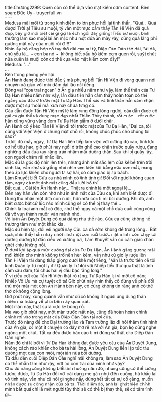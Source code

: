title:Chương2299: Quên còn có thể dựa vào mặt kiếm cơm
content:
Biên soạn: Đức Uy - truyenfull.vn<br>- --<br>Medusa mãi mới từ trong kinh diễm to lớn phục hồi lại tinh thần, "Quá... Quá được! Trời ạ! Tiểu sư muội, tỷ vẫn một mực cảm thấy Tần Hi Viện đã quá đẹp, bây giờ mới biết cái gì gọi là ếch ngồi đáy giếng! Tiểu sư muội, bình thường làm sao muội lại ăn mặc như một đứa ăn mày vậy, cũng quá lãng phí gương mặt này của muội rồi đi!!!"<br>Nhìn lấy bộ dáng bóp cổ tay thở dài của sư tỷ, Diệp Oản Oản thở dài, "Ai dà, chủ yếu là... ~ con bà nó ~  không biết xấu hổ kiếm cơm quen rồi, suýt chút nữa quên là muội còn có thể dựa vào mặt kiếm cơm đấy!"<br>Medusa: "..."<br>...<br>Bên trong phòng yến hội.<br>Ân Hành đang được thời đắc ý mà phụng bồi Tần Hi Viện đi vòng quanh nói chuyện xã giao với một đám đại lão nổi tiếng.<br>Đóng vai “con trai ngoan” ở Ân gia nhiều năm như vậy, làm thế thân của Tư Dạ Hàn nhiều năm như vậy, lần đầu tiên hắn cảm thấy hoàn toàn có thể ngẩng cao đầu ở trước mặt Tư Dạ Hàn. Thể xác và tinh thần hắn cảm nhận được một sự thoải mái xưa nay chưa từng có.<br>Câu dẫn được Tần Hi Viện mỹ lệ làm rung động lòng người, câu dẫn được cô gái có gia thế và dung mạo đẹp nhất Thiên Thủy thành, rốt cuộc... rốt cuộc hắn cũng vững vàng đem Tư Dạ Hàn giẫm ở dưới chân.<br>Ân Hành cố ý kéo Tần Hi Viện đi tới trước mặt của Tư Dạ Hàn, "Đại ca, tôi cùng với Viện Viện ở chung một chỗ rồi, không chúc phúc cho chúng tôi sao?"<br>Trước đó mấy ngày, Tư Dạ Hàn liên tiếp làm việc với cường độ cao, tinh lực cơ hồ tiêu hao, giờ phút này ngồi ở trên ghế cao chân trước quầy rượu, đang nghiêng đầu đưa tay nâng trán nhắm mắt dưỡng thần. Sau khi bị quấy rầy, con ngươi chậm rãi nhấc lên.<br>Mặc dù là góc độ nhìn lên trên, nhưng ánh mắt sắc lẹm của kẻ bề trên trời sinh kia, vẫn như cũ giống như nhìn con kiến hôi bằng nửa con mắt, mang theo áp lực khiến cho người ta sợ hãi, có cảm giác bị áp bách.<br>Lâm Khuyết biết Cửu ca nhà mình có tính tình gì! Đối với người không quan tâm, ngay cả một ánh mắt cũng đều lười bố thí.<br>Bất quá... Cái tên Ân Hành này... Thật ra chính là một ngoại lệ...<br>Đến nay hắn vẫn còn nhớ như in ánh mắt của Cửu ca, khi anh biết được dì Dung thu nhận một đứa con nuôi, hơn nữa còn tỉ mỉ bồi dưỡng. Khi đó, anh biết được bất cứ lúc nào mình cũng sẽ có thể bị thay thế...<br>Chính là loại ánh mắt cô độc, như thể ngay cả một chỗ dựa cuối cùng cũng đã vỡ vụn thành muôn vàn mảnh nhỏ.<br>Vô luận Ân Duyệt Dung có quá đáng như thế nào, Cửu ca cũng không hề thương tâm như một khắc kia.<br>Mặc dù hiện tại, đối với người này Cửu ca đã sớm không để trong lòng... Bất quá, nhìn thấy hắn nhảy nhót như một con ruồi trước mặt mình, còn chạy tới dương dương tự đắc diễu võ dương oai, Lâm Khuyết vẫn có cảm giác chán ghét chịu không nổi.<br>Ở dưới khí áp quá mức cường đại của Tư Dạ Hàn, Ân Hành gắng gượng mãi mới khiến cho mình không trở nên hèn kém, vẫn như cũ giơ ly rượu lên.<br>Tần Hi Viện thì đang thấp giọng cười khẽ một tiếng, "Vẫn là trước tiên để tôi kính Quản lý Tư một ly đi! Quản lý Tư đối với Nhiếp tiểu thư quả thật là tình cảm sâu đậm, tôi chúc hai vị đầu bạc răng long."<br>Ý vị giễu cợt của Tần Hi Viện thật rõ ràng. Tư Dạ Hàn lại vì một cô nàng Nhiếp Vô Ưu mà cự tuyệt cô ta! Giờ phút này nhìn thấy cô đứng về phía đối thủ một mất một còn Ân Hành bên này, cô cũng không tin rằng anh có thể thờ ơ không động lòng.<br>Giờ phút này, xung quanh vẫn như cũ có không ít người ung dung thản nhiên mà hướng về phía bên này quan sát.<br>Một màn này, thật sự là cực kỳ bùng nổ.<br>Mà vào giờ phút này, một màn trước mắt này, cũng đã hoàn hoàn chỉnh chỉnh rơi vào trong mắt của Diệp Oản Oản tại nơi cửa.<br>Trước đó nàng để cho Đại trưởng lão và Tam trưởng lão đi hỏi thăm tình hình của Ân gia, có một ít chuyện có dây mơ rễ má với Ân gia, bọn họ cũng nghe ngóng một chút. Tất cả đều được báo cáo tỉ mỉ đúng sự thật cho Diệp Oản Oản nghe.<br>Năm đó chỉ là bởi vì Tư Dạ Hàn không đạt được yêu cầu của Ân Duyệt Dung, không cách nào khiến cho bà ta hài lòng, Ân Duyệt Dung liền lập tức thu dưỡng một đứa con nuôi, một lần nữa bồi dưỡng.<br>Từ đầu đến cuối Diệp Oản Oản nghĩ mãi không ra, làm sao Ân Duyệt Dung có thể nhẫn tâm như vậy, vứt bỏ con trai của mình như vậy?<br>Cho dù nàng cũng không biết tình huống năm đó, nhưng cũng có thể tưởng tượng được, Tư Dạ Hàn đối với cái dạng mẹ gần như điên cuồng, hà khắc lại vô tình này, vẫn như cũ nói gì nghe nấy, dùng hết tất cả sự cố gắng, muốn nhận được sự công nhận của bà ta. Thời điểm đó, anh lại phát hiện chính mình bất quá chỉ là một người tùy thời sẽ có thể bị thay thế, sẽ có tâm tình gì...